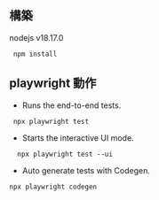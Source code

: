 ## 構築

nodejs v18.17.0

```
 npm install
```

## playwright 動作

- Runs the end-to-end tests.

```
 npx playwright test
```

- Starts the interactive UI mode.

```
  npx playwright test --ui
```

- Auto generate tests with Codegen.

```
npx playwright codegen
```

